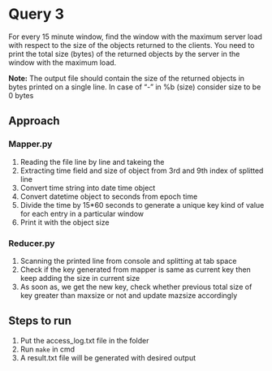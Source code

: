 # Query 3

For every 15 minute window, find the window with the maximum server load with respect to the size of the objects returned to the clients. You need to print the total size (bytes) of the returned objects by the server in the window with the maximum load.

**Note:** The output file should contain the size of the returned objects in bytes printed on a single line. In case of “-” in %b (size) consider size to be 0 bytes

## Approach

### Mapper.py

1. Reading the file line by line and takeing the 
2. Extracting time field and size of object from 3rd and 9th index of splitted line
3. Convert time string into date time object
4. Convert datetime object to seconds from epoch time
5. Divide the time by 15*60 seconds to generate a unique key kind of value for each entry in a particular window
6. Print it with the object size

### Reducer.py

1. Scanning the printed line from console and splitting at tab space
2. Check if the key generated from mapper is same as current key then keep adding the size in current size
3. As soon as, we get the new key, check whether previous total size of key greater than maxsize or not and update mazsize accordingly

## Steps to run

1. Put the access_log.txt file in the folder
2. Run `make` in cmd
3. A result.txt file will be generated with desired output